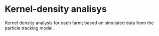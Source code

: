 # Kernel-density analisys
Kernel density analysis for each farm; based on simulated data from the particle tracking model. 


